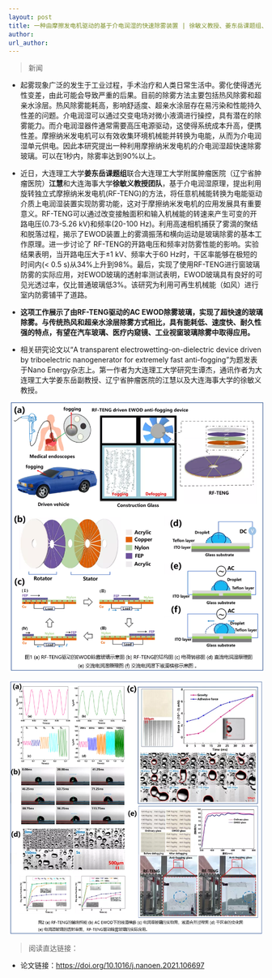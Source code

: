 ```yaml
---
layout: post
title: 一种由摩擦发电机驱动的基于介电润湿的快速除雾装置 | 徐敏义教授、姜东岳课题组、江慧合作新进展（Nano Energy）
author: 
url_author: 
---
```


> 新闻

- 起雾现象广泛的发生于工业过程，手术治疗和人类日常生活中。雾化使得透光性变差，由此可能会导致严重的后果。目前的除雾方法主要包括热风除雾和超亲水涂层。热风除雾能耗高，影响舒适度、超亲水涂层存在易污染和性能持久性差的问题。介电润湿可以通过交变电场对微小液滴进行操控，具有潜在的除雾能力。而介电润湿器件通常需要高压电源驱动，这使得系统成本升高，便携性差。摩擦纳米发电机可以有效收集环境机械能并转换为电能，从而为介电润湿单元供电。因此本研究提出一种利用摩擦纳米发电机的介电润湿超快速除雾玻璃。可以在1秒内，除雾率达到90%以上。

- 近日，大连理工大学**姜东岳课题组**联合大连理工大学附属肿瘤医院（辽宁省肿瘤医院）**江慧**和大连海事大学**徐敏义教授团队**，基于介电润湿原理，提出利用旋转独立式摩擦纳米发电机(RF-TENG)的方法，将任意机械能转换为电能驱动介质上电润湿装置实现防雾功能，这对于摩擦纳米发电机的应用发展具有重要意义。RF-TENG可以通过改变接触面积和输入机械能的转速来产生可变的开路电压(0.73-5.26 kV)和频率(20-100 Hz)。利用高速相机捕获了雾滴的聚结和脱落过程，揭示了EWOD装置上的雾滴振荡和横向运动是玻璃除雾的基本工作原理。进一步讨论了 RF-TENG的开路电压和频率对防雾性能的影响。实验结果表明，当开路电压大于±1 kV、频率大于60 Hz时，干区率能够在极短的时间内(< 0.5 s)从34%上升到98%。最后，实现了使用RF-TENG进行窗玻璃防雾的实际应用，对EWOD玻璃的透射率测试表明，EWOD玻璃具有良好的可见光透过率，仅比普通玻璃低3%。该研究为利用可再生机械能（如风）进行室内防雾铺平了道路。

- **这项工作展示了由RF-TENG驱动的AC EWOD除雾玻璃，实现了超快速的玻璃除雾。与传统热风和超亲水涂层除雾方式相比，具有能耗低、速度快、耐久性强的特点，有望在汽车玻璃、医疗内窥镜、工业视窗玻璃除雾中取得应用。**

- 相关研究论文以“A transparent electrowetting-on-dielectric device driven by triboelectric nanogenerator for extremely fast anti-fogging”为题发表于Nano Energy杂志上。第一作者为大连理工大学研究生谭杰，通讯作者为大连理工大学姜东岳副教授、辽宁省肿瘤医院的江慧以及大连海事大学的徐敏义教授。

<p style="text-align:center;" >
<img src="/lab_images/news/frteng1.webp" style=" width:600px;"><b></b>
</p>

<p style="text-align:center;" >
<img src="/lab_images/news/frteng2.webp" style=" width:600px;"><b></b>
</p>

> 阅读直达链接：

- 论文链接：https://doi.org/10.1016/j.nanoen.2021.106697
